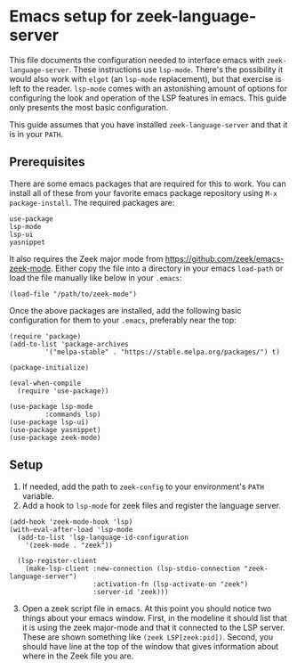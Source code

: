 # Emacs setup for zeek-language-server

This file documents the configuration needed to interface emacs with `zeek-language-server`. These instructions use `lsp-mode`. There's the possibility it would also work with `elgot` (an `lsp-mode` replacement), but that exercise is left to the reader. `lsp-mode` comes with an astonishing amount of options for configuring the look and operation of the LSP features in emacs. This guide only presents the most basic configuration.

This guide assumes that you have installed `zeek-language-server` and that it is in your `PATH`.

## Prerequisites

There are some emacs packages that are required for this to work. You can install all of these from your favorite emacs package repository using `M-x package-install`. The required packages are:

```
use-package
lsp-mode
lsp-ui
yasnippet
```

It also requires the Zeek major mode from https://github.com/zeek/emacs-zeek-mode. Either copy the file into a directory in your emacs `load-path` or load the file manually like below in your `.emacs`:

```
(load-file "/path/to/zeek-mode")
```

Once the above packages are installed, add the following basic configuration for them to your `.emacs`, preferably near the top:

```
(require 'package)
(add-to-list 'package-archives
         '("melpa-stable" . "https://stable.melpa.org/packages/") t)

(package-initialize)

(eval-when-compile
  (require 'use-package))

(use-package lsp-mode
         :commands lsp)
(use-package lsp-ui)
(use-package yasnippet)
(use-package zeek-mode)
```

## Setup

1. If needed, add the path to `zeek-config` to your environment's `PATH` variable.
2. Add a hook to `lsp-mode` for zeek files and register the language server.

```
(add-hook 'zeek-mode-hook 'lsp)
(with-eval-after-load 'lsp-mode
  (add-to-list 'lsp-language-id-configuration
    '(zeek-mode . "zeek"))

  (lsp-register-client
    (make-lsp-client :new-connection (lsp-stdio-connection "zeek-language-server")
                     :activation-fn (lsp-activate-on "zeek")
                     :server-id 'zeek)))
```

3. Open a zeek script file in emacs. At this point you should notice two things about your emacs window. First, in the modeline it should list that it is using the zeek major-mode and that it connected to the LSP server. These are shown something like `(zeek LSP[zeek:pid])`. Second, you should have line at the top of the window that gives information about where in the Zeek file you are.
